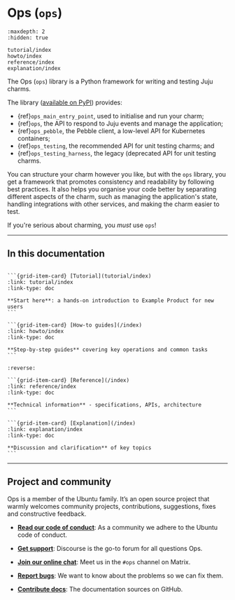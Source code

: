 # Ops (`ops`)

```{toctree}
:maxdepth: 2
:hidden: true

tutorial/index
howto/index
reference/index
explanation/index
```



The Ops (`ops`) library is a Python framework for writing and testing Juju charms.

The library ([available on PyPI](https://pypi.org/project/ops/)) provides:

- {ref}`ops_main_entry_point`, used to initialise and run your charm;
- {ref}`ops`, the API to respond to Juju events and manage the application;
- {ref}`ops_pebble`, the Pebble client, a low-level API for Kubernetes containers;
- {ref}`ops_testing`, the recommended API for unit testing charms; and
- {ref}`ops_testing_harness`, the legacy (deprecated API for unit testing charms. 

You can structure your charm however you like, but with the `ops` library, you get a framework that promotes consistency and readability by following best practices. It also helps you organise your code better by separating different aspects of the charm, such as managing the application's state, handling integrations with other services, and making the charm easier to test.

If you're serious about charming, you *must* use `ops`!

---------

## In this documentation

````{grid} 1 1 2 2

```{grid-item-card} [Tutorial](tutorial/index)
:link: tutorial/index
:link-type: doc

**Start here**: a hands-on introduction to Example Product for new users
```

```{grid-item-card} [How-to guides](/index)
:link: howto/index
:link-type: doc

**Step-by-step guides** covering key operations and common tasks
```

````


````{grid} 1 1 2 2
:reverse:

```{grid-item-card} [Reference](/index)
:link: reference/index
:link-type: doc

**Technical information** - specifications, APIs, architecture
```

```{grid-item-card} [Explanation](/index)
:link: explanation/index
:link-type: doc

**Discussion and clarification** of key topics
```

````


---------


## Project and community

Ops is a member of the Ubuntu family. It’s an open source project that warmly welcomes community projects, contributions, suggestions, fixes and constructive feedback.

* **[Read our code of conduct](https://ubuntu.com/community/ethos/code-of-conduct)**:
As a community we adhere to the Ubuntu code of conduct.

* **[Get support](https://discourse.charmhub.io/)**:
Discourse is the go-to forum for all questions Ops.

* **[Join our online chat](https://matrix.to/#/#charmhub-ops:ubuntu.com)**:
Meet us in the `#ops` channel on Matrix.

* **[Report bugs](https://github.com/canonical/operator/)**:
We want to know about the problems so we can fix them.

* **[Contribute docs](https://github.com/canonical/operator/tree/main/docs)**:
The documentation sources on GitHub.
